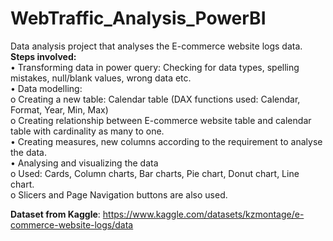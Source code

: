 # WebTraffic_Analysis_PowerBI
Data analysis project that analyses the E-commerce website logs data. <br />
**Steps involved:** <br />
•	Transforming data in power query: Checking for data types, spelling mistakes, null/blank values, wrong data etc.<br />
•	Data modelling: <br />
    o	Creating a new table: Calendar table (DAX functions used: Calendar, Format, Year, Min, Max) <br />
    o	Creating relationship between E-commerce website table and calendar table with cardinality as many to one. <br />
•	Creating measures, new columns according to the requirement to analyse the data.<br />
•	Analysing and visualizing the data <br />
    o	Used: Cards, Column charts, Bar charts, Pie chart, Donut chart, Line chart. <br />
    o	Slicers and Page Navigation buttons are also used. <br />

**Dataset from Kaggle**: https://www.kaggle.com/datasets/kzmontage/e-commerce-website-logs/data

